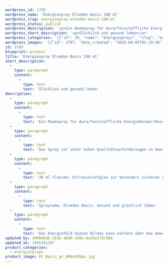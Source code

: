 ```yaml
---
wordpress_id: 1789
wordpress_name: 'Energiespray Elveden Basis 100 ml'
wordpress_slug: energiespray-elveden-basis-100-ml
wordpress_status: publish
wordpress_description: '<p>Ein Raumspray für Aura/feinstoffliche Energiekörper/Energiefelder. Aktivierbares feinstoffliches Schwingungsfeld: Gesundheit - Lebensfreude - Herzoffenheit: Gesund und glücklich leben. Ein leichtes Basisspray zur Kombination mit sämtlichen Elveden-Artikeln oder auch zum einfachen Einstieg in die Energiearbeit (feinstoffliche Schwingungsfelder).</p><p>Das Spray ist unter hohen Qualitätsanforderungen in Handarbeit in Deutschland hergestellt aus mehrfach gereinigtem und energetisiertem Wasser (76%, konserviert mit 96%igem Weingeist (24%). Abgestimmt auf das feinstoffliche Energiefeld ist eine Komposition von naturreinen ätherischen Ölen*.</p><p>30 ml Flasche: Ultraviolettglas zur besonders sicheren Aufbewahrung mit hochwertigem, goldfarbenen Metallpumpzerstäuber mit Schutzkappe (Steigrohr: Kunststoff). Etikett: wasserfest, leicht energetisiert mit dem Informationsfeld des Airsprays. Erhältlich auch als <a href="https://my.feenbaum.de/produkt/energiespray-elveden-basis-30-ml/">30 ml-Sprühflasche</a>.</p><p>Sprayname: Elveden Basis: Gesund und glücklich leben</p><p><a href="https://my.feenbaum.de/anwendung-energiesprays/">Anwendungshinweise</a></p><p>Das Energiefeld dieses Bildes kann einfach über das bewusste Konzentrieren auf den für sich selbst erwünschten inneren Zustand an Wissen, im Sinne eines symbolischen Tores, hinter dem sich der große Raum von Wissen unterschiedlichster Art öffnet, aktiviert werden. Es aktiviert sich jeweils der Teil des Bildenergiefeldes, der aktuell förderlich ist. Weitere Fragen zur Energiefeldtechnik beantworten wir gerne telefonisch, per Mail oder persönlich im Verlag in München und in unseren Kursen.</p>'
wordpress_short_description: '<p>Glücklich und gesund leben</p>'
wordpress_categories: '[{"id": 29, "name": "Energiesprays", "slug": "energiesprays"}]'
wordpress_images: '[{"id": 1767, "date_created": "2016-04-01T01:19:50", "date_created_gmt": "2016-03-31T21:19:50", "date_modified": "2016-04-01T01:19:50", "date_modified_gmt": "2016-03-31T21:19:50", "src": "https://my.feenbaum.de/wp-content/uploads/2016/03/EV_Basis_gr_800x800px.jpg", "name": "EV_Basis_gr_800x800px", "alt": ""}]'
id: 1789
blueprint: product
title: 'Energiespray Elveden Basis 100 ml'
short_description:
  -
    type: paragraph
    content:
      -
        type: text
        text: 'Glücklich und gesund leben'
description:
  -
    type: paragraph
    content:
      -
        type: text
        text: 'Ein Raumspray für Aura/feinstoffliche Energiekörper/Energiefelder. Aktivierbares feinstoffliches Schwingungsfeld: Gesundheit - Lebensfreude - Herzoffenheit: Gesund und glücklich leben. Ein leichtes Basisspray zur Kombination mit sämtlichen Elveden-Artikeln oder auch zum einfachen Einstieg in die Energiearbeit (feinstoffliche Schwingungsfelder).'
  -
    type: paragraph
    content:
      -
        type: text
        text: 'Das Spray ist unter hohen Qualitätsanforderungen in Handarbeit in Deutschland hergestellt aus mehrfach gereinigtem und energetisiertem Wasser (76%, konserviert mit 96%igem Weingeist (24%). Abgestimmt auf das feinstoffliche Energiefeld ist eine Komposition von naturreinen ätherischen Ölen*.'
  -
    type: paragraph
    content:
      -
        type: text
        text: '30 ml Flasche: Ultraviolettglas zur besonders sicheren Aufbewahrung mit hochwertigem, goldfarbenen Metallpumpzerstäuber mit Schutzkappe (Steigrohr: Kunststoff). Etikett: wasserfest, leicht energetisiert mit dem Informationsfeld des Airsprays. Erhältlich auch als 30 ml-Sprühflasche.'
  -
    type: paragraph
    content:
      -
        type: text
        text: 'Sprayname: Elveden Basis: Gesund und glücklich leben'
  -
    type: paragraph
    content:
      -
        type: text
        text: 'Das Energiefeld dieses Bildes kann einfach über das bewusste Konzentrieren auf den für sich selbst erwünschten inneren Zustand an Wissen, im Sinne eines symbolischen Tores, hinter dem sich der große Raum von Wissen unterschiedlichster Art öffnet, aktiviert werden. Es aktiviert sich jeweils der Teil des Bildenergiefeldes, der aktuell förderlich ist. Weitere Fragen zur Energiefeldtechnik beantworten wir gerne telefonisch, per Mail oder persönlich im Verlag in München und in unseren Kursen.'
updated_by: 489b06db-283b-4690-a50e-8a3ba37dc968
updated_at: 1685351307
product_categories:
  - energiesprays
product_image: EV_Basis_gr_800x800px.jpg
---
```

